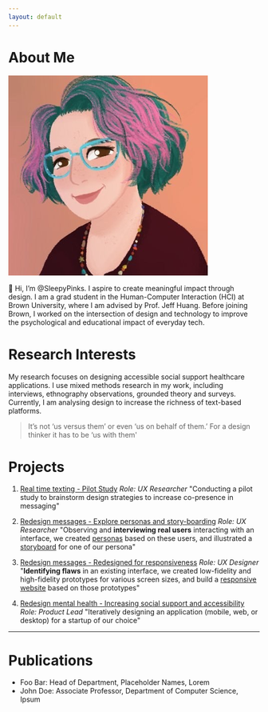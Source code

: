 ```yaml
---
layout: default
---
```


# About Me

<img class="profile-picture" src="images/1599155795154.jpeg">

👋 Hi, I’m @SleepyPinks. I aspire to create meaningful impact through design. I am a grad student in the Human-Computer Interaction (HCI) at Brown University, where I am advised by Prof. Jeff Huang. Before joining Brown, I worked on the intersection of design and technology to improve the psychological and educational impact of everyday tech.

# Research Interests

My research focuses on designing accessible social support healthcare applications. I use mixed methods research in my work, including interviews, ethnography observations, grounded theory and surveys. Currently, I am analysing design to increase the richness of text-based platforms.


> It’s not ‘us versus them’ or even ‘us on behalf of them.’ For a design thinker it has to be ‘us with them'


# Projects

1. [Real time texting - Pilot Study](https://sleepypinks.github.io/userstudy)
*Role: UX Researcher*
"Conducting a pilot study to brainstorm design strategies to increase co-presence in messaging"

2. [Redesign messages - Explore personas and story-boarding](https://sleepypinks.github.io/personas)
*Role: UX Researcher*
"Observing and **interviewing real users** interacting with an interface, we created [personas]() based on these users, and illustrated a [storyboard]() for one of our persona"
 
3. [Redesign messages - Redesigned for responsiveness](https://sleepypinks.github.io/redesign)
*Role: UX Designer*
"**Identifying flaws** in an existing interface, we created low-fidelity and high-fidelity prototypes for various screen sizes, and build a [responsive website]() based on those prototypes"

4. [Redesign mental health - Increasing social support and accessibility](https://sleepypinks.github.io/koko)
*Role: Product Lead*
"Iteratively designing an application (mobile, web, or desktop) for a startup of our choice"

---


# Publications

* Foo Bar: Head of Department, Placeholder Names, Lorem
* John Doe: Associate Professor, Department of Computer Science, Ipsum
